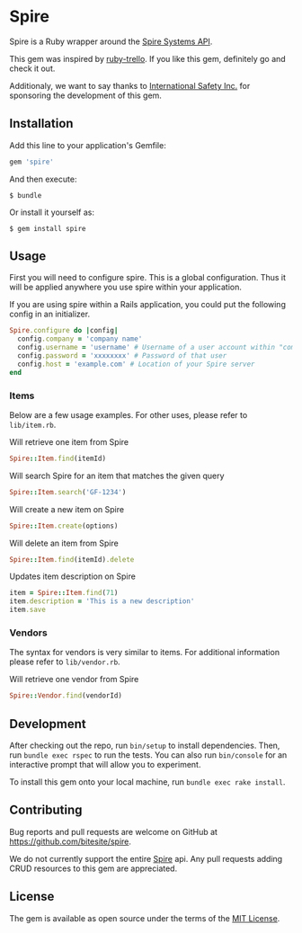 # Spire
Spire is a Ruby wrapper around the [Spire Systems API](http://www.spiresystems.com/).

This gem was inspired by [ruby-trello](https://github.com/jeremytregunna/ruby-trello).
If you like this gem, definitely go and check it out.

Additionaly, we want to say thanks to [International Safety Inc.](https://www.internationalsafety.com/) for sponsoring the development of this gem.

## Installation

Add this line to your application's Gemfile:

```ruby
gem 'spire'
```

And then execute:

    $ bundle

Or install it yourself as:

    $ gem install spire

## Usage

First you will need to configure spire. This is a global configuration. Thus it will be applied anywhere you use spire within
your application.

If you are using spire within a Rails application, you could put the following config in an initializer.

```ruby
Spire.configure do |config|
  config.company = 'company name'
  config.username = 'username' # Username of a user account within "company name"
  config.password = 'xxxxxxxx' # Password of that user
  config.host = 'example.com' # Location of your Spire server
end
```

### Items
Below are a few usage examples. For other uses, please refer to `lib/item.rb`.

Will retrieve one item from Spire
```ruby
Spire::Item.find(itemId)
```

Will search Spire for an item that matches the given query
```ruby
Spire::Item.search('GF-1234')
```

Will create a new item on Spire
```ruby
Spire::Item.create(options)
```

Will delete an item from Spire
```ruby
Spire::Item.find(itemId).delete
```

Updates item description on Spire
```ruby
item = Spire::Item.find(71)
item.description = 'This is a new description'
item.save
```

### Vendors
The syntax for vendors is very similar to items. For additional information please refer to `lib/vendor.rb`.

Will retrieve one vendor from Spire
```ruby
Spire::Vendor.find(vendorId)
```

## Development

After checking out the repo, run `bin/setup` to install dependencies. Then, run `bundle exec rspec` to run the tests. You can also run `bin/console` for an interactive prompt that will allow you to experiment.

To install this gem onto your local machine, run `bundle exec rake install`.

## Contributing

Bug reports and pull requests are welcome on GitHub at https://github.com/bitesite/spire.

We do not currently support the entire [Spire](http://www.spiresystems.com/) api.
Any pull requests adding CRUD resources to this gem are appreciated.

## License

The gem is available as open source under the terms of the [MIT License](https://opensource.org/licenses/MIT).
